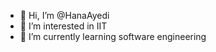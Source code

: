 - 👋 Hi, I’m @HanaAyedi
- 👀 I’m interested in IIT
- 🌱 I’m currently learning software engineering

<!---
HanaAyedi/HanaAyedi is a ✨ special ✨ repository because its `README.md` (this file) appears on your GitHub profile.
You can click the Preview link to take a look at your changes.
--->
